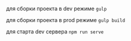 для сборки проекта в dev режиме `gulp`

для сборки проекта в prod режиме `gulp build`

для старта dev сервера `npm run serve`